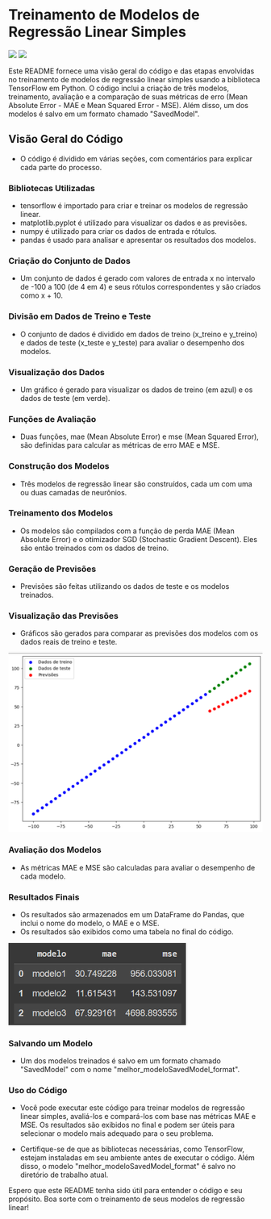 # Treinamento de Modelos de Regressão Linear Simples

<div float="left">
  <img src="https://www.tensorflow.org/images/tf_logo_transp.png" height="120" >
  <img src="https://s3.amazonaws.com/keras.io/img/keras-logo-2018-large-1200.png" height="120">
</div>
<div float="right">

</div>

Este README fornece uma visão geral do código e das etapas envolvidas no treinamento de modelos de regressão linear simples usando a biblioteca TensorFlow em Python. O código inclui a criação de três modelos, treinamento, avaliação e a comparação de suas métricas de erro (Mean Absolute Error - MAE e Mean Squared Error - MSE). Além disso, um dos modelos é salvo em um formato chamado "SavedModel".

## Visão Geral do Código
- O código é dividido em várias seções, com comentários para explicar cada parte do processo.

### Bibliotecas Utilizadas
- tensorflow é importado para criar e treinar os modelos de regressão linear.
- matplotlib.pyplot é utilizado para visualizar os dados e as previsões.
- numpy é utilizado para criar os dados de entrada e rótulos.
- pandas é usado para analisar e apresentar os resultados dos modelos.
### Criação do Conjunto de Dados
- Um conjunto de dados é gerado com valores de entrada x no intervalo de -100 a 100 (de 4 em 4) e seus rótulos correspondentes y são criados como x + 10.
### Divisão em Dados de Treino e Teste
- O conjunto de dados é dividido em dados de treino (x_treino e y_treino) e dados de teste (x_teste e y_teste) para avaliar o desempenho dos modelos.
### Visualização dos Dados
- Um gráfico é gerado para visualizar os dados de treino (em azul) e os dados de teste (em verde).
### Funções de Avaliação
- Duas funções, mae (Mean Absolute Error) e mse (Mean Squared Error), são definidas para calcular as métricas de erro MAE e MSE.
### Construção dos Modelos
- Três modelos de regressão linear são construídos, cada um com uma ou duas camadas de neurônios.
### Treinamento dos Modelos
- Os modelos são compilados com a função de perda MAE (Mean Absolute Error) e o otimizador SGD (Stochastic Gradient Descent). Eles são então treinados com os dados de treino.
### Geração de Previsões
- Previsões são feitas utilizando os dados de teste e os modelos treinados.
### Visualização das Previsões
- Gráficos são gerados para comparar as previsões dos modelos com os dados reais de treino e teste.

<img src="./modelo_1.png"/>

### Avaliação dos Modelos
- As métricas MAE e MSE são calculadas para avaliar o desempenho de cada modelo.

### Resultados Finais

- Os resultados são armazenados em um DataFrame do Pandas, que inclui o nome do modelo, o MAE e o MSE.
- Os resultados são exibidos como uma tabela no final do código.

<img src="./Dados_modelos.png"/>

### Salvando um Modelo
- Um dos modelos treinados é salvo em um formato chamado "SavedModel" com o nome "melhor_modeloSavedModel_format".
### Uso do Código
- Você pode executar este código para treinar modelos de regressão linear simples, avaliá-los e compará-los com base nas métricas MAE e MSE. Os resultados são exibidos no final e podem ser úteis para selecionar o modelo mais adequado para o seu problema.

* Certifique-se de que as bibliotecas necessárias, como TensorFlow, estejam instaladas em seu ambiente antes de executar o código. Além disso, o modelo "melhor_modeloSavedModel_format" é salvo no diretório de trabalho atual.

Espero que este README tenha sido útil para entender o código e seu propósito. Boa sorte com o treinamento de seus modelos de regressão linear!

